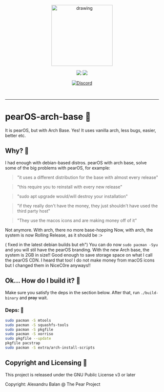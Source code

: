 <div align='center'>
<p align="center">
  <img src="https://user-images.githubusercontent.com/72302254/154438822-2cc5e98a-02eb-4655-ab31-59a39eb35f5a.png" alt="drawing" width="200"/>
  </p>
<img src='https://img.shields.io/github/v/release/pearOS-archlinux/iso?color=%23FDD835&label=version&style=for-the-badge'>

</a>
  
<img src='https://img.shields.io/github/license/pearOS-archlinux/iso?style=for-the-badge'>
  
</a>

  <p><a href="https://discord.gg/QJPetvVhUb"><img alt="Discord" src="https://discordapp.com/api/guilds/697456171631509515/widget.png?style=banner2"?link=https://discord.gg/yp4xpZeAgW&link=https://discord.gg/yp4xpZeAgW> </a></p>
  
</div>

<br />

---


# pearOS-arch-base 📌
It is pearOS, but with Arch Base. Yes! It uses vanilla arch, less bugs, easier, better etc.

## Why? 📌
I had enough with debian-based distros.
pearOS with arch base, solve some of the big problems with pearOS, for example:

> "it uses a different distribution for the base with almost every release"

> "this require you to reinstall with every new release"

> "sudo apt upgrade would/will destroy your installation"

> "if they really don't have the money, they just shouldn't have used the third party host"

> "They use the macos icons and are making money off of it"

Not anymore. With arch, there no more base-hopping
Now, with arch, the system is now Rolling Release, as it should be :>

( fixed in the latest debian builds but eh")
You can do now `sudo pacman -Syu` and you will stil have the pearOS branding.
With the new Arch base, the system is 2GB in size!! Good enough to save storage space on what I call the pearOS CDN.
I heard that too! I do not make money from macOS icons but I changed them in NiceC0re anyways!!

## Ok... How do I build it? 📌
Make sure you satisfy the deps in the section below.
After that, run `./build-binary` and ~~pray~~ wait.


### Deps: 📌
```sh
sudo pacman -S mtools
sudo pacman -S squashfs-tools
sudo pacman -S pkgfile
sudo pacman -S xorriso
sudo pkgfile --update
pkgfile pacstrap
sudo pacman -S extra/arch-install-scripts
```

## Copyright and Licensing  📌
This project is released under the GNU Pubilc License v3 or later

Copyright: Alexandru Balan @ The Pear Project
